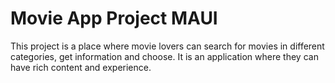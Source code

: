 # Movie App Project MAUI
This project is a place where movie lovers can search for movies in different categories, get information and choose.
It is an application where they can have rich content and experience.
